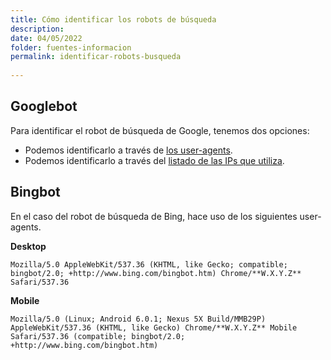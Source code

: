 ```yaml
---
title: Cómo identificar los robots de búsqueda
description: 
date: 04/05/2022
folder: fuentes-informacion
permalink: identificar-robots-busqueda
  
---
```


## Googlebot

Para identificar el robot de búsqueda de Google, tenemos dos opciones:
 
- Podemos identificarlo a través de [los user-agents](https://developers.google.com/search/docs/advanced/crawling/overview-google-crawlers?hl=es-419&visit_id=637872959116022626-2877013490&rd=1).
- Podemos identificarlo a través del [listado de las IPs que utiliza](https://developers.google.com/search/apis/ipranges/googlebot.json?hl=es-419).

## Bingbot

En el caso del robot de búsqueda de Bing, hace uso de los siguientes user-agents.

**Desktop**  
  
`Mozilla/5.0 AppleWebKit/537.36 (KHTML, like Gecko; compatible; bingbot/2.0; +http://www.bing.com/bingbot.htm) Chrome/**W.X.Y.Z** Safari/537.36`  
  
**Mobile**

`Mozilla/5.0 (Linux; Android 6.0.1; Nexus 5X Build/MMB29P) AppleWebKit/537.36 (KHTML, like Gecko) Chrome/**W.X.Y.Z** Mobile Safari/537.36 (compatible; bingbot/2.0; +http://www.bing.com/bingbot.htm)`
<!--stackedit_data:
eyJoaXN0b3J5IjpbMTY2MzA4OTc4MywxODU3OTc5MTU1XX0=
-->